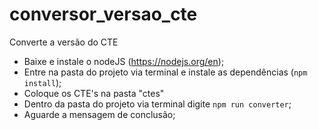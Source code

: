 # conversor_versao_cte
Converte a versão do CTE 

- Baixe e instale  o nodeJS (https://nodejs.org/en);
- Entre na pasta do projeto via terminal e instale as dependências (`npm install`);
- Coloque os CTE's na pasta "ctes"
- Dentro da pasta do projeto via terminal digite `npm run converter`;
- Aguarde a mensagem de conclusão; 